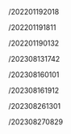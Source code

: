 /202201192018

/202201191811

/202201190132

/202308131742

/202308160101

/202308161912

/202308261301

/202308270829
